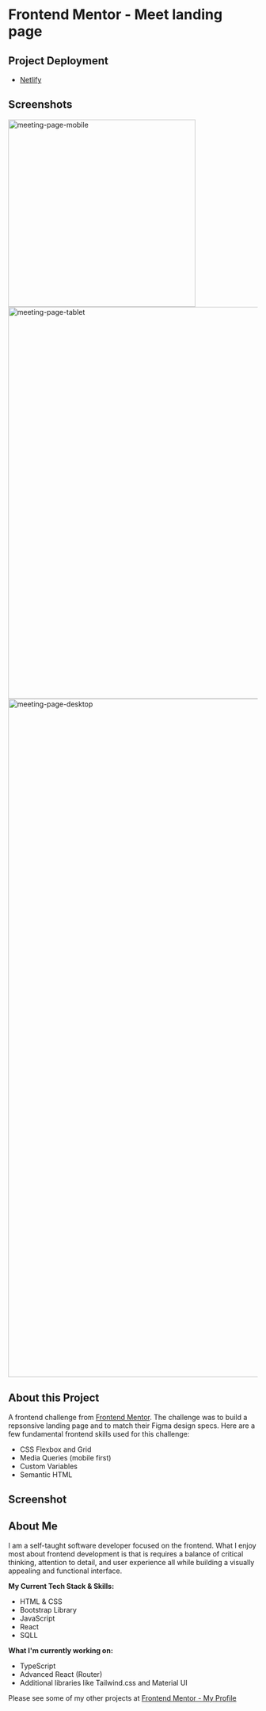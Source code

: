 # Frontend Mentor - Meet landing page

## Project Deployment

- [Netlify](https://pages.github.com/)

## Screenshots
<img width="378" alt="meeting-page-mobile" src="https://github.com/user-attachments/assets/b3f46e96-72e5-43a9-ae6e-824da3776410">
<img width="791" alt="meeting-page-tablet" src="https://github.com/user-attachments/assets/8660367d-a871-42e7-a965-112446c41c62">
<img width="1369" alt="meeting-page-desktop" src="https://github.com/user-attachments/assets/1f580a82-11e9-4732-b4d4-bb7981dbd1de">


## About this Project

A frontend challenge from [Frontend Mentor](https://www.frontendmentor.io). The challenge was to build a repsonsive landing page and to match their Figma design specs. Here are a few fundamental frontend skills used for this challenge:

- CSS Flexbox and Grid
- Media Queries (mobile first)
- Custom Variables
- Semantic HTML

## Screenshot

## About Me

I am a self-taught software developer focused on the frontend. What I enjoy most about frontend development is that is requires a balance of critical thinking, attention to detail, and user experience all while building a visually appealing and functional interface.

**My Current Tech Stack & Skills:**

- HTML & CSS
- Bootstrap Library
- JavaScript
- React
- SQLL

**What I'm currently working on:**

- TypeScript
- Advanced React (Router)
- Additional libraries like Tailwind.css and Material UI

Please see some of my other projects at [Frontend Mentor - My Profile](https://www.frontendmentor.io/profile/maxkdavis)
